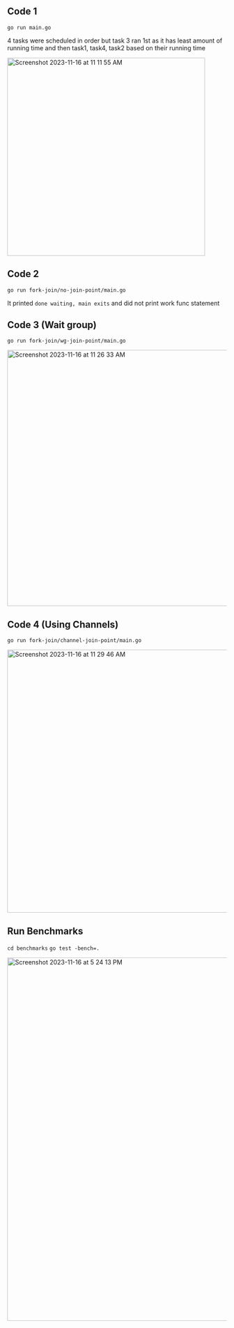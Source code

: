 ## Code 1
`go run main.go`

4 tasks were scheduled in order but
task 3 ran 1st as it has least amount of running time and then task1, task4, task2 based on their running time


<img width="454" alt="Screenshot 2023-11-16 at 11 11 55 AM" src="https://github.com/kritika0598/go-concurrency/assets/30694412/38be2828-9e05-4d71-96bc-3e6a327e5cce">

## Code 2
`go run fork-join/no-join-point/main.go`

It printed `done waiting, main exits` and did not print work func statement

## Code 3 (Wait group)
`go run fork-join/wg-join-point/main.go`

<img width="587" alt="Screenshot 2023-11-16 at 11 26 33 AM" src="https://github.com/kritika0598/go-concurrency/assets/30694412/dd72b16e-a588-4348-a326-81a7bbcb01f7">

## Code 4 (Using Channels)
`go run fork-join/channel-join-point/main.go`

<img width="603" alt="Screenshot 2023-11-16 at 11 29 46 AM" src="https://github.com/kritika0598/go-concurrency/assets/30694412/92666936-4f0b-4f48-9b63-b66af397af0d">

## Run Benchmarks
`cd benchmarks`
`go test -bench=.`

<img width="833" alt="Screenshot 2023-11-16 at 5 24 13 PM" src="https://github.com/kritika0598/go-concurrency/assets/30694412/7f18feb2-5835-4725-8e78-f8771a8be28f">
